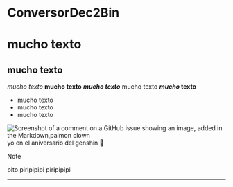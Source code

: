 # ConversorDec2Bin
 
# mucho texto
## mucho texto

*mucho texto*
**mucho texto**
***mucho texto***
~~mucho texto~~
**_mucho_ texto**

+ mucho texto
+ mucho texto
+ mucho texto

![Screenshot of a comment on a GitHub issue showing an image, added in the Markdown,paimon clown](https://upload-os-bbs.mihoyo.com/upload/2021/03/09/90451132/cd2220ce64c20358d9a1dec8c6d5c92f_5973415285874268642.jpg)
yo en el aniversario del genshin 🤡


>[!NOTE]
> pito piripipipi piripipipi



______________________________________________________________________________________________
